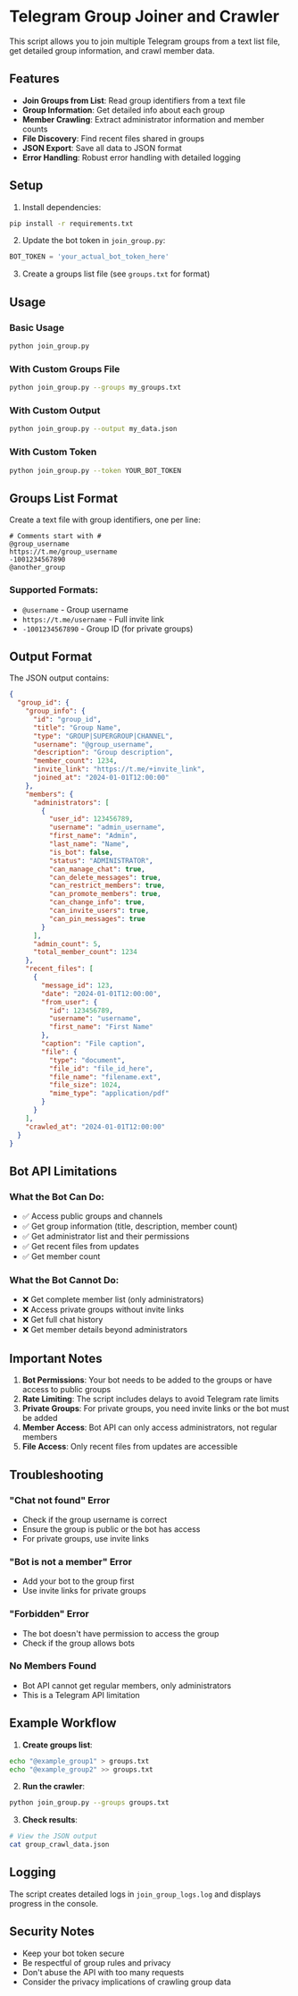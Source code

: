 # Telegram Group Joiner and Crawler

This script allows you to join multiple Telegram groups from a text list file, get detailed group information, and crawl member data.

## Features

- **Join Groups from List**: Read group identifiers from a text file
- **Group Information**: Get detailed info about each group
- **Member Crawling**: Extract administrator information and member counts
- **File Discovery**: Find recent files shared in groups
- **JSON Export**: Save all data to JSON format
- **Error Handling**: Robust error handling with detailed logging

## Setup

1. Install dependencies:
```bash
pip install -r requirements.txt
```

2. Update the bot token in `join_group.py`:
```python
BOT_TOKEN = 'your_actual_bot_token_here'
```

3. Create a groups list file (see `groups.txt` for format)

## Usage

### Basic Usage
```bash
python join_group.py
```

### With Custom Groups File
```bash
python join_group.py --groups my_groups.txt
```

### With Custom Output
```bash
python join_group.py --output my_data.json
```

### With Custom Token
```bash
python join_group.py --token YOUR_BOT_TOKEN
```

## Groups List Format

Create a text file with group identifiers, one per line:

```
# Comments start with #
@group_username
https://t.me/group_username
-1001234567890
@another_group
```

### Supported Formats:
- `@username` - Group username
- `https://t.me/username` - Full invite link
- `-1001234567890` - Group ID (for private groups)

## Output Format

The JSON output contains:

```json
{
  "group_id": {
    "group_info": {
      "id": "group_id",
      "title": "Group Name",
      "type": "GROUP|SUPERGROUP|CHANNEL",
      "username": "@group_username",
      "description": "Group description",
      "member_count": 1234,
      "invite_link": "https://t.me/+invite_link",
      "joined_at": "2024-01-01T12:00:00"
    },
    "members": {
      "administrators": [
        {
          "user_id": 123456789,
          "username": "admin_username",
          "first_name": "Admin",
          "last_name": "Name",
          "is_bot": false,
          "status": "ADMINISTRATOR",
          "can_manage_chat": true,
          "can_delete_messages": true,
          "can_restrict_members": true,
          "can_promote_members": true,
          "can_change_info": true,
          "can_invite_users": true,
          "can_pin_messages": true
        }
      ],
      "admin_count": 5,
      "total_member_count": 1234
    },
    "recent_files": [
      {
        "message_id": 123,
        "date": "2024-01-01T12:00:00",
        "from_user": {
          "id": 123456789,
          "username": "username",
          "first_name": "First Name"
        },
        "caption": "File caption",
        "file": {
          "type": "document",
          "file_id": "file_id_here",
          "file_name": "filename.ext",
          "file_size": 1024,
          "mime_type": "application/pdf"
        }
      }
    ],
    "crawled_at": "2024-01-01T12:00:00"
  }
}
```

## Bot API Limitations

### What the Bot Can Do:
- ✅ Access public groups and channels
- ✅ Get group information (title, description, member count)
- ✅ Get administrator list and their permissions
- ✅ Get recent files from updates
- ✅ Get member count

### What the Bot Cannot Do:
- ❌ Get complete member list (only administrators)
- ❌ Access private groups without invite links
- ❌ Get full chat history
- ❌ Get member details beyond administrators

## Important Notes

1. **Bot Permissions**: Your bot needs to be added to the groups or have access to public groups
2. **Rate Limiting**: The script includes delays to avoid Telegram rate limits
3. **Private Groups**: For private groups, you need invite links or the bot must be added
4. **Member Access**: Bot API can only access administrators, not regular members
5. **File Access**: Only recent files from updates are accessible

## Troubleshooting

### "Chat not found" Error
- Check if the group username is correct
- Ensure the group is public or the bot has access
- For private groups, use invite links

### "Bot is not a member" Error
- Add your bot to the group first
- Use invite links for private groups

### "Forbidden" Error
- The bot doesn't have permission to access the group
- Check if the group allows bots

### No Members Found
- Bot API cannot get regular members, only administrators
- This is a Telegram API limitation

## Example Workflow

1. **Create groups list**:
```bash
echo "@example_group1" > groups.txt
echo "@example_group2" >> groups.txt
```

2. **Run the crawler**:
```bash
python join_group.py --groups groups.txt
```

3. **Check results**:
```bash
# View the JSON output
cat group_crawl_data.json
```

## Logging

The script creates detailed logs in `join_group_logs.log` and displays progress in the console.

## Security Notes

- Keep your bot token secure
- Be respectful of group rules and privacy
- Don't abuse the API with too many requests
- Consider the privacy implications of crawling group data
